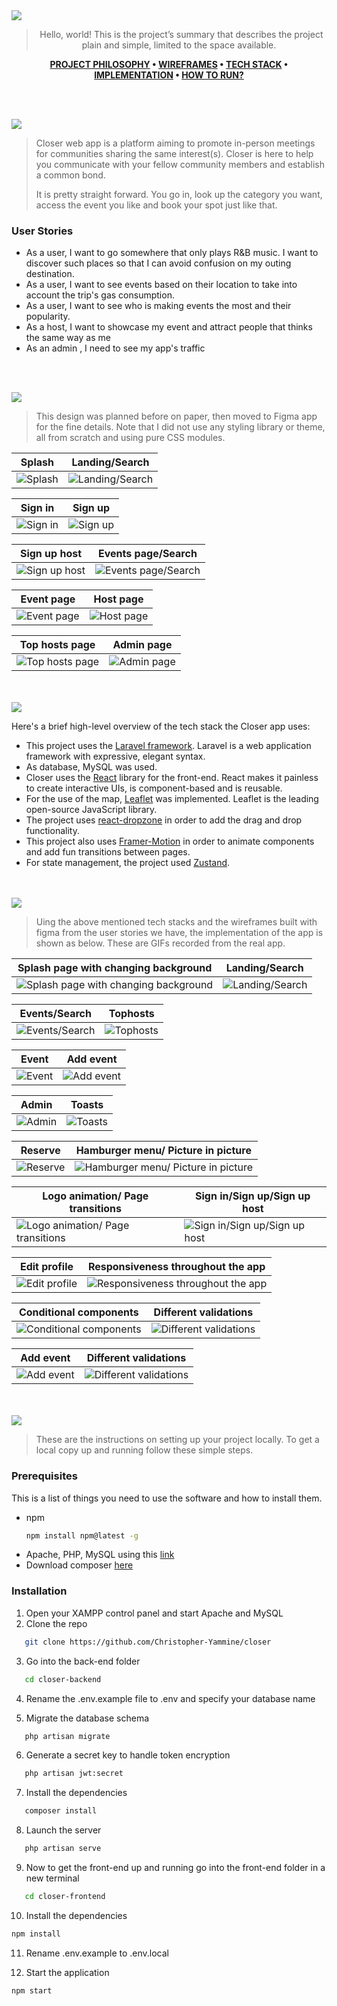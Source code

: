 <img src="./readme/title1.svg"/>

<div align="center">

> Hello, world! This is the project’s summary that describes the project plain and simple, limited to the space available.  

**[PROJECT PHILOSOPHY](#project-philosophy) • [WIREFRAMES](#wireframes) • [TECH STACK](#tech-stack) • [IMPLEMENTATION](#implementation) • [HOW TO RUN?](#how-to-run)**

</div>

<br><br>


<img src="./readme/title2.svg"/>
<a id="project-philosophy"></a>

> Closer web app is a platform aiming to promote in-person meetings for communities sharing the same interest(s). Closer is here to help you communicate with your fellow community members and establish a common bond.
> 
> It is pretty straight forward. You go in, look up the category you want, access the event you like and book your spot just like that.

### User Stories
- As a user, I want to go somewhere that only plays R&B music. I want to discover such places so that I can avoid confusion on my outing destination.
- As a user, I want to see events based on their location to take into account the trip's gas consumption.
- As a user, I want to see who is making events the most and their popularity.
- As a host, I want to showcase my event and attract people that thinks the same way as me
- As an admin , I need to see my app's traffic

<br><br>

<img src="./readme/title3.svg"/>

> This design was planned before on paper, then moved to Figma app for the fine details.
Note that I did not use any styling library or theme, all from scratch and using pure CSS modules.
<a id="wireframes"></a>

| Splash  | Landing/Search  |
| -----------------| -----|
| ![Splash](./readme/PNGs/splash.png) | ![Landing/Search](./readme/PNGs/landingpage.png) |

| Sign in  | Sign up  |
| -----------------| -----|
| ![Sign in](./readme/PNGs/signin.png) | ![Sign up](./readme/PNGs/Signup.png) |

| Sign up host  | Events page/Search  |
| -----------------| -----|
| ![Sign up host](./readme/PNGs/signuphost.png) | ![Events page/Search](./readme/PNGs/eventspage.png) |

| Event page  | Host page  |
| -----------------| -----|
| ![Event page](./readme/PNGs/Event.png) | ![Host page](./readme/PNGs/hostpage.png) |

| Top hosts page  | Admin page  |
| -----------------| -----|
| ![Top hosts page](./readme/PNGs/tophosts.png) | ![Admin page](./readme/PNGs/admin.png) |

<br><br>
<a id="tech-stack"></a>
<img src="./readme/title4.svg"/>

Here's a brief high-level overview of the tech stack the Closer app uses:
- This project uses the [Laravel framework](https://laravel.com/). Laravel is a web application framework with expressive, elegant syntax.
- As database, MySQL was used.
- Closer uses the [React](https://reactjs.org/) library for the front-end. React makes it painless to create interactive UIs, is component-based and is reusable.
- For the use of the map, [Leaflet](https://leafletjs.com/) was implemented. Leaflet is the leading open-source JavaScript library.
- The project uses [react-dropzone](https://www.npmjs.com/package/react-dropzone) in order to add the drag and drop functionality.
- This project also uses [Framer-Motion](https://www.framer.com/motion/) in order to animate components and add fun transitions between pages.
- For state management, the project used [Zustand](https://github.com/pmndrs/zustand).

<br><br>
<a id="implementation"></a>
<img src="./readme/title5.svg"/>

> Uing the above mentioned tech stacks and the wireframes built with figma from the user stories we have, the implementation of the app is shown as below. These are GIFs recorded from the real app.

| Splash page with changing background  | Landing/Search  |
| -----------------| -----|
| ![Splash page with changing background](./readme/GIFs/splash-bgchange.gif) | ![Landing/Search](./readme/GIFs/landing-search.gif) |

| Events/Search  | Tophosts  |
| -----------------| -----|
| ![Events/Search](./readme/GIFs/events-search.gif) | ![Tophosts](./readme/GIFs/tophosts.gif) |

| Event  | Add event  |
| -----------------| -----|
| ![Event](./readme/GIFs/event.gif) | ![Add event](./readme/GIFs/addevent.gif) |

| Admin  | Toasts  |
| -----------------| -----|
| ![Admin](./readme/GIFs/admin.gif) | ![Toasts](./readme/GIFs/toasts.gif) |

| Reserve  | Hamburger menu/ Picture in picture  |
| -----------------| -----|
| ![Reserve](./readme/GIFs/reserve.gif) | ![Hamburger menu/ Picture in picture](./readme/GIFs/burger-pip.gif) |

| Logo animation/ Page transitions  | Sign in/Sign up/Sign up host  |
| -----------------| -----|
| ![Logo animation/ Page transitions ](./readme/GIFs/logoanimation-transitions.gif) | ![Sign in/Sign up/Sign up host](./readme/GIFs/splash-signin-up-host.gif) |

| Edit profile  | Responsiveness throughout the app  |
| -----------------| -----|
| ![Edit profile ](./readme/GIFs/editprofile.gif) | ![Responsiveness throughout the app](./readme/GIFs/responsiveness.gif) |

| Conditional components | Different validations |
| -----------------| -----|
| ![Conditional components  ](./readme/GIFs/conditional-components.gif) | ![Different validations](./readme/GIFs/validations.gif) |

| Add event | Different validations |
| -----------------| -----|
| ![Add event](./readme/GIFs/Add-event.gif) | ![Different validations](./readme/GIFs/validations.gif) |








<br><br>
<img src="./readme/title6.svg"/>


> These are the instructions on setting up your project locally.
To get a local copy up and running follow these simple steps.

### Prerequisites

This is a list of things you need to use the software and how to install them.
* npm
  ```sh
  npm install npm@latest -g
  ```
* Apache, PHP, MySQL using this [link](https://downloadsapachefriends.global.ssl.fastly.net/8.1.6/xampp-windows-x64-8.1.6-0-VS16-installer.exe?from_af=true)
* Download composer [here](https://getcomposer.org/Composer-Setup.exe)

<a id="how-to-run"></a>

### Installation

1. Open your XAMPP control panel and start Apache and MySQL
2. Clone the repo 
```sh
   git clone https://github.com/Christopher-Yammine/closer
```
  
3. Go into the back-end folder
```sh
   cd closer-backend
```
4. Rename the .env.example file to .env and specify your database name

5. Migrate the database schema
```sh
   php artisan migrate
```
6. Generate a secret key to handle token encryption 
```sh
   php artisan jwt:secret
```
7. Install the dependencies 
```sh
   composer install
```
8. Launch the server
```sh
   php artisan serve
```
9. Now to get the front-end up and running go into the front-end folder in a new terminal
```sh
   cd closer-frontend
```
10. Install the dependencies
   ```sh
   npm install
   ```
11. Rename .env.example to .env.local

12. Start the application
   ```sh
   npm start
   ```
  
